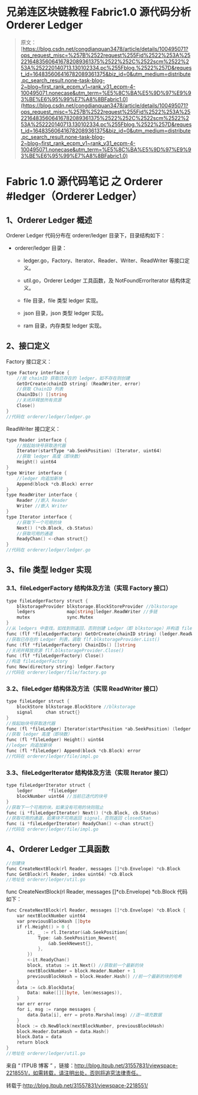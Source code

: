 # 兄弟连区块链教程 Fabric1.0 源代码分析 Orderer Ledger

> 原文：[https://blog.csdn.net/congdianquan3478/article/details/100495071?ops_request_misc=%257B%2522request%255Fid%2522%253A%2522164835606416782089361375%2522%252C%2522scm%2522%253A%252220140713.130102334.pc%255Fblog.%2522%257D&request_id=164835606416782089361375&biz_id=0&utm_medium=distribute.pc_search_result.none-task-blog-2~blog~first_rank_ecpm_v1~rank_v31_ecpm-4-100495071.nonecase&utm_term=%E5%8C%BA%E5%9D%97%E9%93%BE%E6%95%99%E7%A8%8BFabric1.0](https://blog.csdn.net/congdianquan3478/article/details/100495071?ops_request_misc=%257B%2522request%255Fid%2522%253A%2522164835606416782089361375%2522%252C%2522scm%2522%253A%252220140713.130102334.pc%255Fblog.%2522%257D&request_id=164835606416782089361375&biz_id=0&utm_medium=distribute.pc_search_result.none-task-blog-2~blog~first_rank_ecpm_v1~rank_v31_ecpm-4-100495071.nonecase&utm_term=%E5%8C%BA%E5%9D%97%E9%93%BE%E6%95%99%E7%A8%8BFabric1.0)

# Fabric 1.0 源代码笔记 之 Orderer #ledger（Orderer Ledger）

## 1、Orderer Ledger 概述

Orderer Ledger 代码分布在 orderer/ledger 目录下，目录结构如下：

*   orderer/ledger 目录：

    *   ledger.go，Factory、Iterator、Reader、Writer、ReadWriter 等接口定义。

    *   util.go，Orderer Ledger 工具函数，及 NotFoundErrorIterator 结构体定义。

    *   file 目录，file 类型 ledger 实现。

    *   json 目录，json 类型 ledger 实现。

    *   ram 目录，内存类型 ledger 实现。

## 2、接口定义

Factory 接口定义：

```go
type Factory interface {
    //按 chainID 获取已存在的 ledger，如不存在则创建
    GetOrCreate(chainID string) (ReadWriter, error)
    //获取 ChainID 列表
    ChainIDs() []string
    //关闭并释放所有资源
    Close()
}
//代码在 orderer/ledger/ledger.go

```

ReadWriter 接口定义：

```go
type Reader interface {
    //按起始块号获取迭代器
    Iterator(startType *ab.SeekPosition) (Iterator, uint64)
    //获取 ledger 高度（即块数）
    Height() uint64
}
type Writer interface {
    //ledger 向追加新块
    Append(block *cb.Block) error
}
type ReadWriter interface {
    Reader //嵌入 Reader
    Writer //嵌入 Writer
}
type Iterator interface {
    //获取下一个可用的块
    Next() (*cb.Block, cb.Status)
    //获取可用的通道
    ReadyChan() <-chan struct{}
}
//代码在 orderer/ledger/ledger.go

```

## 3、file 类型 ledger 实现

### 3.1、fileLedgerFactory 结构体及方法（实现 Factory 接口）

```go
type fileLedgerFactory struct {
    blkstorageProvider blkstorage.BlockStoreProvider //blkstorage
    ledgers            map[string]ledger.ReadWriter //多链
    mutex              sync.Mutex
}
//从 ledgers 中查找，如找到则返回，否则创建 Ledger（即 blkstorage）并构造 fileLedger
func (flf *fileLedgerFactory) GetOrCreate(chainID string) (ledger.ReadWriter, error)
//获取已存在的 Ledger 列表，调取 flf.blkstorageProvider.List()
func (flf *fileLedgerFactory) ChainIDs() []string
//关闭并释放资源 flf.blkstorageProvider.Close()
func (flf *fileLedgerFactory) Close()
//构造 fileLedgerFactory
func New(directory string) ledger.Factory
//代码在 orderer/ledger/file/factory.go

```

### 3.2、fileLedger 结构体及方法（实现 ReadWriter 接口）

```go
type fileLedger struct {
    blockStore blkstorage.BlockStore //blkstorage
    signal     chan struct{}
}
//按起始块号获取迭代器
func (fl *fileLedger) Iterator(startPosition *ab.SeekPosition) (ledger.Iterator, uint64)
//获取 ledger 高度（即块数）
func (fl *fileLedger) Height() uint64
//ledger 向追加新块
func (fl *fileLedger) Append(block *cb.Block) error
//代码在 orderer/ledger/file/impl.go

```

### 3.3、fileLedgerIterator 结构体及方法（实现 Iterator 接口）

```go
type fileLedgerIterator struct {
    ledger      *fileLedger
    blockNumber uint64 //当前已迭代的块号
}
//获取下一个可用的块，如果没有可用的块则阻止
func (i *fileLedgerIterator) Next() (*cb.Block, cb.Status)
//获取可用的通道，如果块不可用返回 signal，否则返回 closedChan
func (i *fileLedgerIterator) ReadyChan() <-chan struct{}
//代码在 orderer/ledger/file/impl.go

```

## 4、Orderer Ledger 工具函数

```go
//创建块
func CreateNextBlock(rl Reader, messages []*cb.Envelope) *cb.Block
func GetBlock(rl Reader, index uint64) *cb.Block
//地址在 orderer/ledger/util.go

```

func CreateNextBlock(rl Reader, messages []*cb.Envelope) *cb.Block 代码如下：

```go
func CreateNextBlock(rl Reader, messages []*cb.Envelope) *cb.Block {
    var nextBlockNumber uint64
    var previousBlockHash []byte
    if rl.Height() > 0 {
        it, _ := rl.Iterator(&ab.SeekPosition{
            Type: &ab.SeekPosition_Newest{
                &ab.SeekNewest{},
            },
        })
        <-it.ReadyChan()
        block, status := it.Next() //获取前一个最新的块
        nextBlockNumber = block.Header.Number + 1
        previousBlockHash = block.Header.Hash() //前一个最新的块的哈希
    }
    data := &cb.BlockData{
        Data: make([][]byte, len(messages)),
    }
    var err error
    for i, msg := range messages {
        data.Data[i], err = proto.Marshal(msg) //逐一填充数据
    }
    block := cb.NewBlock(nextBlockNumber, previousBlockHash)
    block.Header.DataHash = data.Hash()
    block.Data = data
    return block
}
//地址在 orderer/ledger/util.go

```

来自 “ ITPUB 博客 ” ，链接：http://blog.itpub.net/31557831/viewspace-2218551/，如需转载，请注明出处，否则将追究法律责任。

转载于:http://blog.itpub.net/31557831/viewspace-2218551/